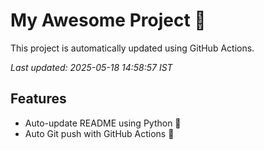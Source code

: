 # My Awesome Project 🚀

This project is automatically updated using GitHub Actions.

_Last updated: 2025-05-18 14:58:57 IST_

## Features
- Auto-update README using Python 🐍
- Auto Git push with GitHub Actions 🤖
